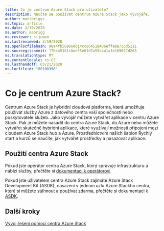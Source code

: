 ```yaml
---
title: Co je centrum Azure Stack pro uživatele?
description: Naučte se používat centrum Azure Stack jako vývojáře.
author: mattbriggs
ms.topic: article
ms.date: 3/19/2020
ms.author: mabrigg
ms.reviewer: sijuman
ms.lastreviewed: 3/19/2020
ms.openlocfilehash: 96a4fb569660c14cc864518406effa8a733d5111
ms.sourcegitcommit: 17be49181c8ec55e01d7a55c441afe169627d268
ms.translationtype: MT
ms.contentlocale: cs-CZ
ms.lasthandoff: 03/21/2020
ms.locfileid: "80108398"
---
```

# <a name="what-is-azure-stack-hub"></a>Co je centrum Azure Stack?

Centrum Azure Stack je hybridní cloudová platforma, která umožňuje používat služby Azure z datového centra vaší společnosti nebo poskytovatele služeb. Jako vývojář můžete vytvářet aplikace v centru Azure Stack. Pak je můžete nasadit do centra Azure Stack, do Azure nebo můžete vytvářet skutečně hybridní aplikace, které využívají možnosti připojení mezi cloudem Azure Stack hub a Azure. Prostřednictvím našich šablon Rychlý start a kurzů se naučíte, jak vytvářet prostředky a nasazovat aplikace.

## <a name="how-to-use-azure-stack-hub"></a>Použití centra Azure Stack

Pokud jste operátor centra Azure Stack, který spravuje infrastrukturu a nabízí služby, přečtěte si [dokumentaci k operátorovi](https://docs.microsoft.com/azure-stack/operator/).

Pokud jste uživatelem centra Azure Stack zajímáte Azure Stack Development Kit (ASDK), nasazení v jednom uzlu Azure Stackho centra, které si můžete stáhnout a používat zdarma, přečtěte si dokumentaci k [ASDK](https://docs.microsoft.com/azure-stack/asdk/).

## <a name="next-steps"></a>Další kroky

[Vývoj řešení pomocí centra Azure Stack](azure-stack-dev-start.md)
